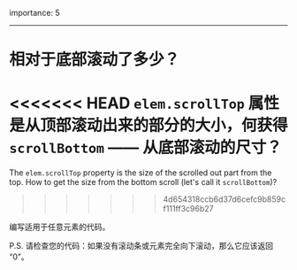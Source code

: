importance: 5

---

# 相对于底部滚动了多少？

<<<<<<< HEAD
 `elem.scrollTop` 属性是从顶部滚动出来的部分的大小，何获得 `scrollBottom` —— 从底部滚动的尺寸？
=======
The `elem.scrollTop` property is the size of the scrolled out part from the top. How to get the size from the bottom scroll (let's call it `scrollBottom`)?
>>>>>>> 4d654318ccb6d37d6cefc9b859cf111ff3c96b27

编写适用于任意元素的代码。

P.S. 请检查您的代码：如果没有滚动条或元素完全向下滚动，那么它应该返回 “0”。
